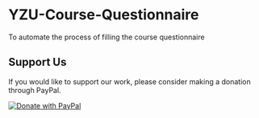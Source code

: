 # YZU-Course-Questionnaire
To automate the process of filling the course questionnaire
## Support Us

If you would like to support our work, please consider making a donation through PayPal.

[![Donate with PayPal](https://www.paypalobjects.com/en_US/i/btn/btn_donateCC_LG.gif)](https://www.paypal.me/SeanFn22)
